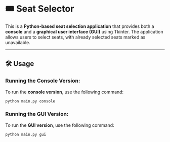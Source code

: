 # 🎟️ Seat Selector

This is a **Python-based seat selection application** that provides both a **console** and a **graphical user interface (GUI)** using Tkinter. The application allows users to select seats, with already selected seats marked as unavailable. 

---

## 🛠️ Usage

### Running the Console Version:

To run the **console version**, use the following command:

  ```sh
  python main.py console
  ```

### Running the GUI Version:

To run the **GUI version**, use the following command:

  ```sh
  python main.py gui
  ```
